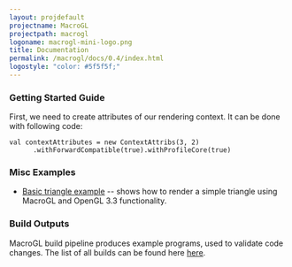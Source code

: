 ```yaml
---
layout: projdefault
projectname: MacroGL
projectpath: macrogl
logoname: macrogl-mini-logo.png
title: Documentation
permalink: /macrogl/docs/0.4/index.html
logostyle: "color: #5f5f5f;"
---
```




### Getting Started Guide

First, we need to create attributes of our rendering context. It can be done with following code:

```
val contextAttributes = new ContextAttribs(3, 2)
      .withForwardCompatible(true).withProfileCore(true)
```


### Misc Examples

- [Basic triangle example](/macrogl/docs/0.4/triangle) -- shows how to render a simple
  triangle using MacroGL and OpenGL 3.3 functionality.


### Build Outputs

MacroGL build pipeline produces example programs, used to validate code changes.
The list of all builds can be found here
[here](https://github.com/storm-enroute/builds/tree/gh-pages/macrogl).
